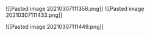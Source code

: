 ![[Pasted image 20210307111356.png]]
![[Pasted image 20210307111433.png]]

![[Pasted image 20210307111449.png]]

